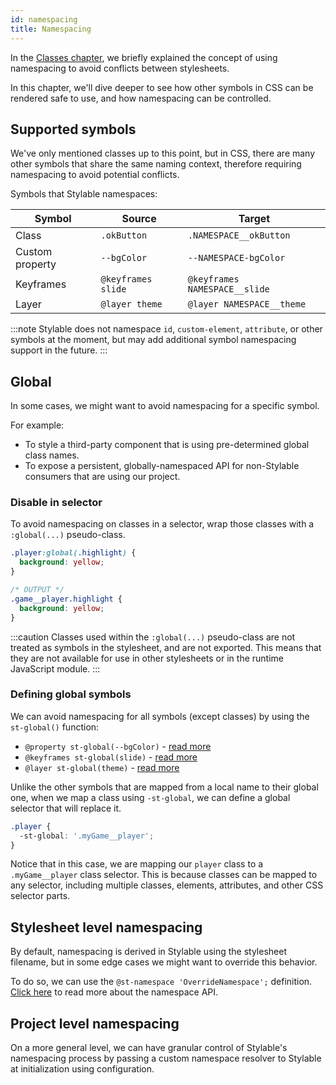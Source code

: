 ```yaml
---
id: namespacing
title: Namespacing
---
```


In the [Classes chapter](./class.mdx#resolve-global-conflicts), we briefly explained the concept of using namespacing to avoid conflicts between stylesheets.

In this chapter, we'll dive deeper to see how other symbols in CSS can be rendered safe to use, and how namespacing can be controlled.

## Supported symbols

We've only mentioned classes up to this point, but in CSS, there are many other symbols that share the same naming context, therefore requiring namespacing to avoid potential conflicts.

Symbols that Stylable namespaces:

| Symbol          | Source             | Target                        |
| --------------- | ------------------ | ----------------------------- |
| Class           | `.okButton`        | `.NAMESPACE__okButton`        |
| Custom property | `--bgColor`        | `--NAMESPACE-bgColor`         |
| Keyframes       | `@keyframes slide` | `@keyframes NAMESPACE__slide` |
| Layer           | `@layer theme`     | `@layer NAMESPACE__theme`     |

:::note
Stylable does not namespace `id`, `custom-element`, `attribute`, or other symbols at the moment, but may add additional symbol namespacing support in the future.
:::

## Global

In some cases, we might want to avoid namespacing for a specific symbol.

For example:

- To style a third-party component that is using pre-determined global class names.
- To expose a persistent, globally-namespaced API for non-Stylable consumers that are using our project.

### Disable in selector

To avoid namespacing on classes in a selector, wrap those classes with a `:global(...)` pseudo-class.

```css title="game.st.css"
.player:global(.highlight) {
  background: yellow;
}

/* OUTPUT */
.game__player.highlight {
  background: yellow;
}
```

:::caution
Classes used within the `:global(...)` pseudo-class are not treated as symbols in the stylesheet, and are not exported. This means that they are not available for use in other stylesheets or in the runtime JavaScript module.
:::

### Defining global symbols

We can avoid namespacing for all symbols (except classes) by using the `st-global()` function:

- `@property st-global(--bgColor)` - [read more](../../references/css-vars#use-a-global-custom-property)
- `@keyframes st-global(slide)` - [read more](../../references/keyframes#disable-namespace)
- `@layer st-global(theme)` - [read more](../../references/layer#disable-namespace)

Unlike the other symbols that are mapped from a local name to their global one, when we map a class using `-st-global`, we can define a global selector that will replace it.

```css
.player {
  -st-global: '.myGame__player';
}
```

Notice that in this case, we are mapping our `player` class to a `.myGame__player` class selector. This is because classes can be mapped to any selector, including multiple classes, elements, attributes, and other CSS selector parts.

<!-- TODO: expand on -st-global outcomes in the runtime api and link to it here -->

## Stylesheet level namespacing

By default, namespacing is derived in Stylable using the stylesheet filename, but in some edge cases we might want to override this behavior.

To do so, we can use the `@st-namespace 'OverrideNamespace';` definition. [Click here](../../references/namespace.md) to read more about the namespace API.

## Project level namespacing

On a more general level, we can have granular control of Stylable's namespacing process by passing a custom namespace resolver to Stylable at initialization using configuration.

<!-- TODO: create stylable.config entry and link to it -->
